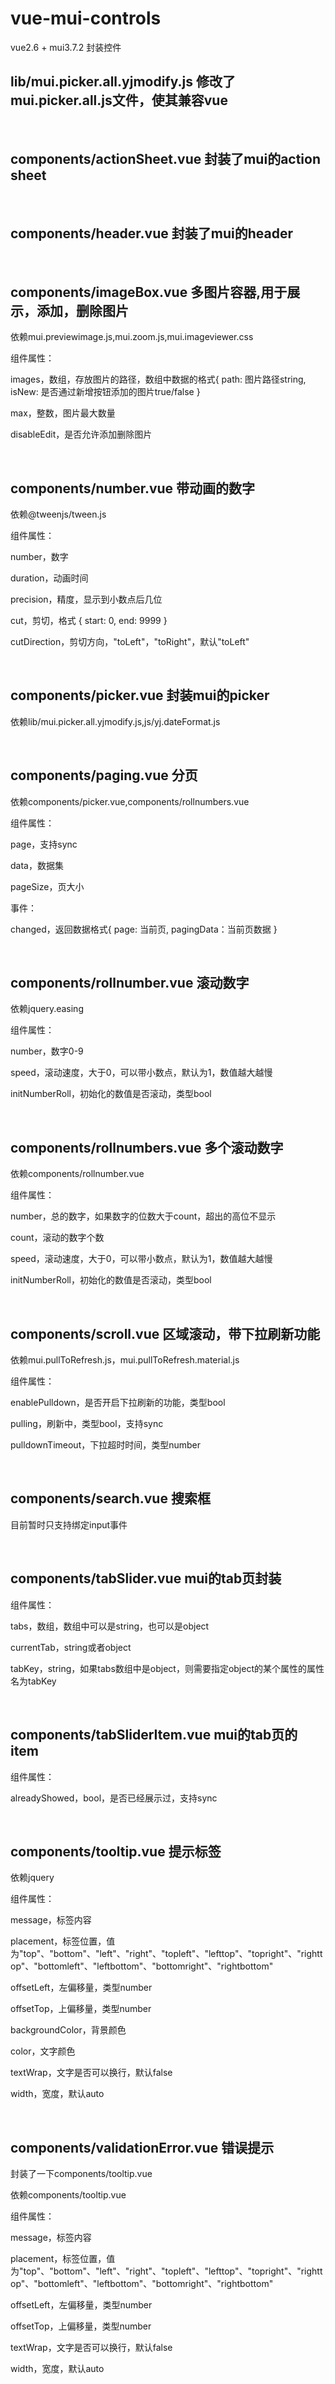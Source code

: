 ﻿# vue-mui-controls
vue2.6 + mui3.7.2 封装控件
<h2>lib/mui.picker.all.yjmodify.js 修改了mui.picker.all.js文件，使其兼容vue</h2>
<br/>
<h2>components/actionSheet.vue 封装了mui的action sheet</h2>
<br/>
<h2>components/header.vue 封装了mui的header</h2>
<br/>
<h2>components/imageBox.vue 多图片容器,用于展示，添加，删除图片</h2>
<p>依赖mui.previewimage.js,mui.zoom.js,mui.imageviewer.css</p>
<p>组件属性：</p>
<p>images，数组，存放图片的路径，数组中数据的格式{ path: 图片路径string, isNew: 是否通过新增按钮添加的图片true/false }</p>
<p>max，整数，图片最大数量</p>
<p>disableEdit，是否允许添加删除图片</p>
<br/>
<h2>components/number.vue 带动画的数字</h2>
<p>依赖@tweenjs/tween.js</p>
<p>组件属性：</p>
<p>number，数字</p>
<p>duration，动画时间</p>
<p>precision，精度，显示到小数点后几位</p>
<p>cut，剪切，格式 { start: 0, end: 9999 }</p>
<p>cutDirection，剪切方向，"toLeft"，"toRight"，默认"toLeft"</p>
<br/>
<h2>components/picker.vue 封装mui的picker</h2>
<p>依赖lib/mui.picker.all.yjmodify.js,js/yj.dateFormat.js</p>
<br/>
<h2>components/paging.vue 分页</h2>
<p>依赖components/picker.vue,components/rollnumbers.vue</p>
<p>组件属性：</p>
<p>page，支持sync</p>
<p>data，数据集</p>
<p>pageSize，页大小</p>
<p>事件：</p>
<p>changed，返回数据格式{ page: 当前页, pagingData：当前页数据 }</p>
<br/>
<h2>components/rollnumber.vue 滚动数字</h2>
<p>依赖jquery.easing</p>
<p>组件属性：</p>
<p>number，数字0-9</p>
<p>speed，滚动速度，大于0，可以带小数点，默认为1，数值越大越慢</p>
<p>initNumberRoll，初始化的数值是否滚动，类型bool</p>
<br/>
<h2>components/rollnumbers.vue 多个滚动数字</h2>
<p>依赖components/rollnumber.vue</p>
<p>组件属性：</p>
<p>number，总的数字，如果数字的位数大于count，超出的高位不显示</p>
<p>count，滚动的数字个数</p>
<p>speed，滚动速度，大于0，可以带小数点，默认为1，数值越大越慢</p>
<p>initNumberRoll，初始化的数值是否滚动，类型bool</p>
<br/>
<h2>components/scroll.vue 区域滚动，带下拉刷新功能</h2>
<p>依赖mui.pullToRefresh.js，mui.pullToRefresh.material.js</p>
<p>组件属性：</p>
<p>enablePulldown，是否开启下拉刷新的功能，类型bool</p>
<p>pulling，刷新中，类型bool，支持sync</p>
<p>pulldownTimeout，下拉超时时间，类型number</p>
<br/>
<h2>components/search.vue 搜索框</h2>
<p>目前暂时只支持绑定input事件</p>
<br/>
<h2>components/tabSlider.vue mui的tab页封装</h2>
<p>组件属性：</p>
<p>tabs，数组，数组中可以是string，也可以是object</p>
<p>currentTab，string或者object</p>
<p>tabKey，string，如果tabs数组中是object，则需要指定object的某个属性的属性名为tabKey</p>
<br/>
<h2>components/tabSliderItem.vue mui的tab页的item</h2>
<p>组件属性：</p>
<p>alreadyShowed，bool，是否已经展示过，支持sync</p>
<br/>
<h2>components/tooltip.vue 提示标签</h2>
<p>依赖jquery</p>
<p>组件属性：</p>
<p>message，标签内容</p>
<p>placement，标签位置，值为"top"、"bottom"、"left"、"right"、"topleft"、"lefttop"、"topright"、"righttop"、"bottomleft"、"leftbottom"、"bottomright"、"rightbottom"</p>
<p>offsetLeft，左偏移量，类型number</p>
<p>offsetTop，上偏移量，类型number</p>
<p>backgroundColor，背景颜色</p>
<p>color，文字颜色</p>
<p>textWrap，文字是否可以换行，默认false</p>
<p>width，宽度，默认auto</p>
<br/>
<h2>components/validationError.vue 错误提示</h2>
<p>封装了一下components/tooltip.vue</p>
<p>依赖components/tooltip.vue</p>
<p>组件属性：</p>
<p>message，标签内容</p>
<p>placement，标签位置，值为"top"、"bottom"、"left"、"right"、"topleft"、"lefttop"、"topright"、"righttop"、"bottomleft"、"leftbottom"、"bottomright"、"rightbottom"</p>
<p>offsetLeft，左偏移量，类型number</p>
<p>offsetTop，上偏移量，类型number</p>
<p>textWrap，文字是否可以换行，默认false</p>
<p>width，宽度，默认auto</p>
<br/>